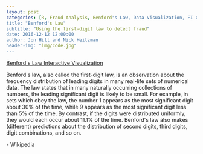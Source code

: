 ```yaml
---
layout: post
categories: [R, Fraud Analysis, Benford's Law, Data Visualization, FI Consulting, FI Labs, Capitol Area Data Science]
title: "Benford's Law"
subtitle: "Using the first-digit law to detect fraud"
date: 2016-12-12 12:00:00
author: Jon Hill and Nick Heitzman
header-img: "img/code.jpg"
---
```


[Benford's Law Interactive Visualization](http://162.243.127.129/shiny/benford/)

<p>Benford's law, also called the first-digit law, is an observation about the frequency distribution of leading digits in many real-life sets of numerical data. The law states that in many naturally occurring collections of numbers, the leading significant digit is likely to be small. For example, in sets which obey the law, the number 1 appears as the most significant digit about 30% of the time, while 9 appears as the most significant digit less than 5% of the time. By contrast, if the digits were distributed uniformly, they would each occur about 11.1% of the time. Benford's law also makes (different) predictions about the distribution of second digits, third digits, digit combinations, and so on.</p>

<p>- Wikipedia</p>
